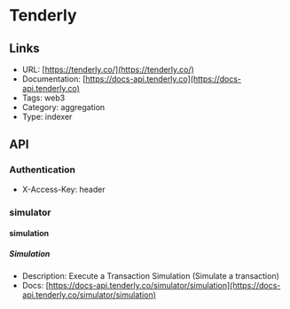# Tenderly

## Links

* URL: [https://tenderly.co/](https://tenderly.co/)
* Documentation: [https://docs-api.tenderly.co](https://docs-api.tenderly.co)
* Tags: web3
* Category: aggregation
* Type: indexer

## API

### Authentication

* X-Access-Key: header

### simulator

#### simulation

##### Simulation

* Description: Execute a Transaction Simulation (Simulate a transaction)
* Docs: [https://docs-api.tenderly.co/simulator/simulation](https://docs-api.tenderly.co/simulator/simulation)
